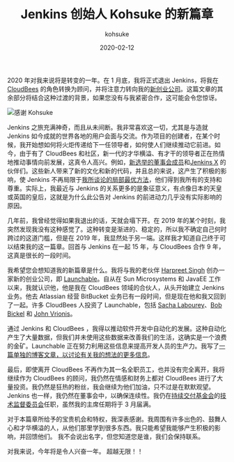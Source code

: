 ﻿---title: "Jenkins 创始人 Kohsuke 的新篇章"description: "Jenkins 创始人 Kohsuke 即将退出 Jenkins，并投身于一个新的创业公司 Launchable "date: 2020-02-12original: "https://jenkins.io/blog/2020/01/23/a-new-chapter-for-kohsuke/"tags:- 社区- 治理- 公告keywords:- 社区- 治理- 公告author: kohsuke translator: zhaoying818poster: thanks-kohsuke.png---2020 年对我来说将是转变的一年。在 1 月底，我将正式退出 Jenkins，将我在 [CloudBees](https://www.cloudbees.com/) 的角色转换为顾问，并将注意力转向我的[新创业公司](https://launchableinc.com/)。这篇文章的其余部分将结合这种过渡的背景，如果您没有与我紧密合作，这可能会令您惊讶。![感谢 Kohsuke](thanks-kohsuke.png)Jenkins 之旅充满神奇，而且从未间断。我非常喜欢这一切，尤其是与造就 Jenkins 如今成就的世界各地的用户会面与交流。作为项目的创建者，在某个时候，我开始想如何将火炬传递给下一任领导者，如何使人们继续推动它前进。如今，由于有了 CloudBees 和社区，新一代的才华横溢、有才干的领导者正在热情地推动事情向前发展，这真令人高兴。例如，[新选举的董事会成员](https://jenkins.io/blog/2019/12/16/board-election-results/)和[Jenkins X](https://jenkins-x.io/) 的伙伴们。这些新人带来了新的文化和新的代码，并且总的来说，这产生了积极的影响，使 Jenkins 不再局限于[我所谈论的局部最优方法](https://jenkins.io/blog/2018/08/31/shifting-gears/)，他们得到我所有的支持和尊重。实际上，我最近与 Jenkins 的关系更多的是象征意义，有点像日本的天皇或英国的皇后，这就是为什么此公告对 Jenkins 的前进动力几乎没有实际影响的原因。几年前，我曾经觉得如果我退出的话，天就会塌下开。在 2019 年的某个时刻，我突然发现我没有这种感觉了。这种转变是渐进的、稳定的，所以我不确定自己何时跨过的这道门槛，但是在 2019 年，我显然处于另一端。这样我才知道自己终于可以结束我的这一篇章。回首与 Jenkins 在一起 15 年，与 CloudBees 合作 9 年，这真是很长的一段时间。我希望您会想知道我的新篇章是什么。我将与我的老伙伴 [Harpreet Singh](https://www.linkedin.com/in/singhharpreet/) 创办一家新的创业公司，即 [Launchable](https://launchableinc.com)。自从在 Sun Microsystems 和 JavaEE 工作以来，我就认识他，他是我在 CloudBees 领域的合伙人，从头开始建立 Jenkins 业务。他去 Atlassian 经营 BitBucket 业务已有一段时间，但是现在他和我又回到了一起。许多 CloudBees 人投资了 Launchable，包括 [Sacha Labourey](https://www.linkedin.com/in/sachalabourey)、[Bob Bickel](https://www.linkedin.com/in/bobbickel) 和 [John Vrionis](https://www.linkedin.com/in/johnvrionis)。通过 Jenkins 和 CloudBees ，我得以推动软件开发中自动化的发展。这种自动化产生了大量数据，但我们并未使用这些数据来改善我们的生活，这确实是一个浪费的金矿。Launchable 正在努力利用这些信息来提高开发人员的生产力。我写了[一篇单独的博客文章，以讨论有关我的想法的更多信息](https://launchableinc.com/2020/01/23/kohsuke-kawaguchi-launchable-smarter-testing-faster-devops/)。最后，即使离开 CloudBees 不再作为其一名全职员工，也并没有完全离开，我将继续作为 CloudBees 的顾问，我仍然在情感和财务上都对 CloudBees 进行了大量投资。我仍然是狂热的粉丝，我会继续为他们加油，只不过是在默默观望。Jenkins 也一样，我仍然在董事会中，以确保连续性。我仍在[持续交付基金会](https://cd.foundation/)的[技术监督委员会](https://github.com/cdfoundation/toc)任职，虽然我的主席任期将于 3 月届满。对于本篇章所给予的宝贵机会和特权，我深表感谢。我周围有许多出色的、鼓舞人心和才华横溢的人，从他们那里学到很多东西。我只能希望我能够产生积极的影响，并回馈他们。 我不会说出名字，但您知道您是谁，我们会保持联系。对我来说，今年将是令人兴奋一年。 超越无限！！